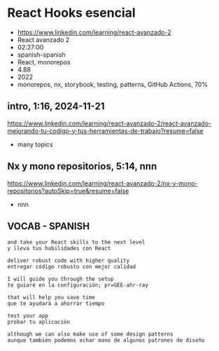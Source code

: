 # React Hooks esencial

- https://www.linkedin.com/learning/react-avanzado-2
- React avanzado 2
- 02:27:00
- spanish-spanish
- React, monorepos
- 4.88
- 2022
- monorepos, nx, storybook, testing, patterns, GitHub Actions, 70%

## intro, 1:16, 2024-11-21

https://www.linkedin.com/learning/react-avanzado-2/react-avanzado-mejorando-tu-codigo-y-tus-herramientas-de-trabajo?resume=false

- many topics

## Nx y mono repositorios, 5:14, nnn

https://www.linkedin.com/learning/react-avanzado-2/nx-y-mono-repositorios?autoSkip=true&resume=false

- nnn

## VOCAB - SPANISH

```
and take your React skills to the next level
y lleva tus habilidades con React

deliver robust code with higher quality
entregar código robusto con mejor calidad

I will guide you through the setup
te guiaré en la configuración; pr=GEE-ahr-ray

that will help you save time
que te ayudará a ahorrar tiempo

test your app
probar tu aplicación

although we can also make use of some design patterns
aunque también podemos echar mano de algunos patrones de diseño
```
